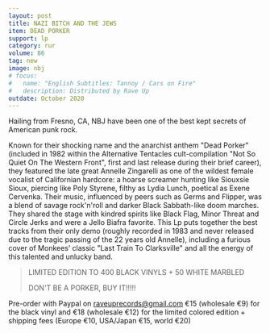 ```yaml
---
layout: post
title: NAZI BITCH AND THE JEWS
item: DEAD PORKER
support: lp
category: rur
volume: 86
tag: new
image: nbj
# focus:
#   name: "English Subtitles: Tannoy / Cars on Fire"
#   description: Distributed by Rave Up
outdate: October 2020
---
```


Hailing from Fresno, CA, NBJ have been one of the best kept secrets of American punk rock.

Known for their shocking name and the anarchist anthem "Dead Porker" (included in 1982 within the Alternative Tentacles cult-compilation "Not So Quiet On The Western Front", first and last release during their brief career), they featured the late great Annelle Zingarelli as one of the wildest female vocalist of Californian hardcore: a hoarse screamer hunting like Siouxsie Sioux, piercing like Poly Styrene, filthy as Lydia Lunch, poetical as Exene Cervenka. Their music, influenced by peers such as Germs and Flipper, was a blend of savage rock'n'roll and darker Black Sabbath-like doom marches. They shared the stage with kindred spirits like Black Flag, Minor Threat and Circle Jerks and were a Jello Biafra favorite. This Lp puts together the best tracks from their only demo (roughly recorded in 1983 and never released due to the tragic passing of the 22 years old Annelle), including a furious cover of Monkees’ classic "Last Train To Clarksville" and all the energy of this talented and unlucky band.

> LIMITED EDITION TO 400 BLACK VINYLS + 50 WHITE MARBLED
>
> DON'T BE A PORKER, BUY IT!!!!!

Pre-order with Paypal on raveuprecords@gmail.com
€15 (wholesale €9) for the black vinyl and €18 (wholesale €12) for the limited colored edition + shipping fees (Europe €10, USA/Japan €15, world €20)

